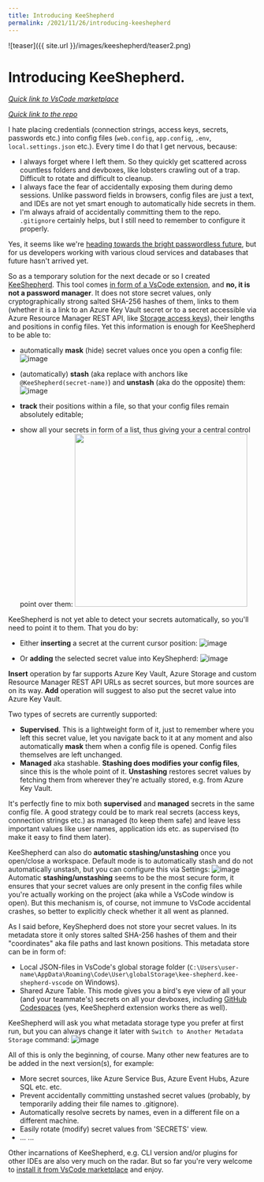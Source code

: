 ```yaml
---
title: Introducing KeeShepherd
permalink: /2021/11/26/introducing-keeshepherd
---
```

![teaser]({{ site.url }}/images/keeshepherd/teaser2.png)
# Introducing KeeShepherd.



*[Quick link to VsCode marketplace](https://marketplace.visualstudio.com/items?itemName=kee-shepherd.kee-shepherd-vscode)*

*[Quick link to the repo](https://github.com/scale-tone/kee-shepherd)*

I hate placing credentials (connection strings, access keys, secrets, passwords etc.) into config files (`web.config`, `app.config`, `.env`, `local.settings.json` etc.). Every time I do that I get nervous, because:
* I always forget where I left them. So they quickly get scattered across countless folders and devboxes, like lobsters crawling out of a trap. Difficult to rotate and difficult to cleanup.
* I always face the fear of accidentally exposing them during demo sessions. Unlike password fields in browsers, config files are just a text, and IDEs are not yet smart enough to automatically hide secrets in them.
* I'm always afraid of accidentally committing them to the repo. `.gitignore` certainly helps, but I still need to remember to configure it properly.

Yes, it seems like we're [heading towards the bright passwordless future](https://www.microsoft.com/security/blog/2021/09/15/the-passwordless-future-is-here-for-your-microsoft-account/), but for us developers working with various cloud services and databases that future hasn't arrived yet.

So as a temporary solution for the next decade or so I created [KeeShepherd](https://github.com/scale-tone/kee-shepherd/tree/main/kee-shepherd-vscode#readme). This tool comes [in form of a VsCode extension](https://marketplace.visualstudio.com/items?itemName=kee-shepherd.kee-shepherd-vscode), and **no, it is not a password manager**. 
It does not store secret values, only cryptographically strong salted SHA-256 hashes of them, links to them (whether it is a link to an Azure Key Vault secret or to a secret accessible via Azure Resource Manager REST API, like [Storage access keys](https://docs.microsoft.com/en-us/rest/api/storagerp/storage-accounts/list-keys)), their lengths and positions in config files. Yet this information is enough for KeeShepherd to be able to:
* automatically **mask** (hide) secret values once you open a config file:
    ![image](https://user-images.githubusercontent.com/5447190/143591791-8e59a1bd-9448-441c-b99b-301da04c73f2.png)

* (automatically) **stash** (aka replace with anchors like `@KeeShepherd(secret-name)`) and **unstash** (aka do the opposite) them:
    ![image](https://user-images.githubusercontent.com/5447190/143592201-94911fa8-b651-44b6-8692-4a6b2749d5a7.png)

* **track** their positions within a file, so that your config files remain absolutely editable;

* show all your secrets in form of a list, thus giving your a central control point over them:
    <img src="https://user-images.githubusercontent.com/5447190/143605670-e9588533-d649-4467-bd46-dafbcb48a37b.png" width="350px"/>

KeeShepherd is not yet able to detect your secrets automatically, so you'll need to point it to them. That you do by:
* Either **inserting** a secret at the current cursor position:
        ![image](https://user-images.githubusercontent.com/5447190/143601802-2338cb20-946d-4d61-8792-9ff810b974ed.png)

* Or **adding** the selected secret value into KeyShepherd:
        ![image](https://user-images.githubusercontent.com/5447190/143601857-3dd354c0-5d72-45b5-8103-0e984918aac1.png)

**Insert** operation by far supports Azure Key Vault, Azure Storage and custom Resource Manager REST API URLs as secret sources, but more sources are on its way.
**Add** operation will suggest to also put the secret value into Azure Key Vault.

Two types of secrets are currently supported:
* **Supervised**. This is a lightweight form of it, just to remember where you left this secret value, let you navigate back to it at any moment and also automatically **mask** them when a config file is opened. Config files themselves are left unchanged.
* **Managed** aka stashable. **Stashing does modifies your config files**, since this is the whole point of it. **Unstashing** restores secret values by fetching them from wherever they're actually stored, e.g. from Azure Key Vault.

It's perfectly fine to mix both **supervised** and **managed** secrets in the same config file. A good strategy could be to mark real secrets (access keys, connection strings etc.) as managed (to keep them safe) and leave less important values like user names, application ids etc. as supervised (to make it easy to find them later).

KeeShepherd can also do **automatic stashing/unstashing** once you open/close a workspace. Default mode is to automatically stash and do not automatically unstash, but you can configure this via Settings:
![image](https://user-images.githubusercontent.com/5447190/143603144-1a003f0c-7173-4225-8fa4-102cef545a4a.png)
Automatic **stashing/unstashing** seems to be the most secure form, it ensures that your secret values are only present in the config files while you're actually working on the project (aka while a VsCode window is open). But this mechanism is, of course, not immune to VsCode accidental crashes, so better to explicitly check whether it all went as planned.

As I said before, KeyShepherd does not store your secret values. In its metadata store it only stores salted SHA-256 hashes of them and their "coordinates" aka file paths and last known positions. This metadata store can be in form of:
* Local JSON-files in VsCode's global storage folder (`C:\Users\user-name\AppData\Roaming\Code\User\globalStorage\kee-shepherd.kee-shepherd-vscode` on Windows).
* Shared Azure Table. This mode gives you a bird's eye view of all your (and your teammate's) secrets on all your devboxes, including [GitHub Codespaces](https://github.com/features/codespaces) (yes, KeeShepherd extension works there as well).

KeeShepherd will ask you what metadata storage type you prefer at first run, but you can always change it later with `Switch to Another Metadata Storage` command:
![image](https://user-images.githubusercontent.com/5447190/143605899-d3178d84-a126-41b4-a74e-4eb74a2b7d16.png)



All of this is only the beginning, of course. Many other new features are to be added in the next version(s), for example:
* More secret sources, like Azure Service Bus, Azure Event Hubs, Azure SQL etc. etc.
* Prevent accidentally committing unstashed secret values (probably, by temporarily adding their file names to .gitignore).
* Automatically resolve secrets by names, even in a different file on a different machine.
* Easily rotate (modify) secret values from 'SECRETS' view.
* ... [<put your suggestions here>](https://github.com/scale-tone/kee-shepherd/issues) ...
    
Other incarnations of KeeShepherd, e.g. CLI version and/or plugins for other IDEs are also very much on the radar.
But so far you're very welcome to [install it from VsCode marketplace](https://marketplace.visualstudio.com/items?itemName=kee-shepherd.kee-shepherd-vscode) and enjoy.
